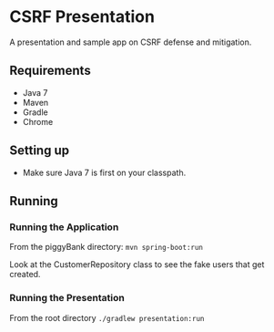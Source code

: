 # CSRF Presentation #

A presentation and sample app on CSRF defense and mitigation.

## Requirements ##
- Java 7
- Maven
- Gradle
- Chrome

## Setting up ##
- Make sure Java 7 is first on your classpath.

## Running ##

### Running the Application ###
From the piggyBank directory: `mvn spring-boot:run`

Look at the CustomerRepository class to see the fake users that get created.

### Running the Presentation ###
From the root directory `./gradlew presentation:run`
